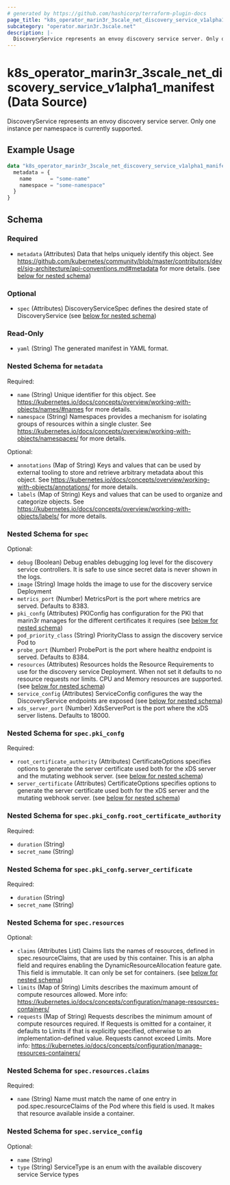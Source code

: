 ```yaml
---
# generated by https://github.com/hashicorp/terraform-plugin-docs
page_title: "k8s_operator_marin3r_3scale_net_discovery_service_v1alpha1_manifest Data Source - terraform-provider-k8s"
subcategory: "operator.marin3r.3scale.net"
description: |-
  DiscoveryService represents an envoy discovery service server. Only one instance per namespace is currently supported.
---
```


# k8s_operator_marin3r_3scale_net_discovery_service_v1alpha1_manifest (Data Source)

DiscoveryService represents an envoy discovery service server. Only one instance per namespace is currently supported.

## Example Usage

```terraform
data "k8s_operator_marin3r_3scale_net_discovery_service_v1alpha1_manifest" "example" {
  metadata = {
    name      = "some-name"
    namespace = "some-namespace"
  }
}
```

<!-- schema generated by tfplugindocs -->
## Schema

### Required

- `metadata` (Attributes) Data that helps uniquely identify this object. See https://github.com/kubernetes/community/blob/master/contributors/devel/sig-architecture/api-conventions.md#metadata for more details. (see [below for nested schema](#nestedatt--metadata))

### Optional

- `spec` (Attributes) DiscoveryServiceSpec defines the desired state of DiscoveryService (see [below for nested schema](#nestedatt--spec))

### Read-Only

- `yaml` (String) The generated manifest in YAML format.

<a id="nestedatt--metadata"></a>
### Nested Schema for `metadata`

Required:

- `name` (String) Unique identifier for this object. See https://kubernetes.io/docs/concepts/overview/working-with-objects/names/#names for more details.
- `namespace` (String) Namespaces provides a mechanism for isolating groups of resources within a single cluster. See https://kubernetes.io/docs/concepts/overview/working-with-objects/namespaces/ for more details.

Optional:

- `annotations` (Map of String) Keys and values that can be used by external tooling to store and retrieve arbitrary metadata about this object. See https://kubernetes.io/docs/concepts/overview/working-with-objects/annotations/ for more details.
- `labels` (Map of String) Keys and values that can be used to organize and categorize objects. See https://kubernetes.io/docs/concepts/overview/working-with-objects/labels/ for more details.


<a id="nestedatt--spec"></a>
### Nested Schema for `spec`

Optional:

- `debug` (Boolean) Debug enables debugging log level for the discovery service controllers. It is safe to use since secret data is never shown in the logs.
- `image` (String) Image holds the image to use for the discovery service Deployment
- `metrics_port` (Number) MetricsPort is the port where metrics are served. Defaults to 8383.
- `pki_confg` (Attributes) PKIConfig has configuration for the PKI that marin3r manages for the different certificates it requires (see [below for nested schema](#nestedatt--spec--pki_confg))
- `pod_priority_class` (String) PriorityClass to assign the discovery service Pod to
- `probe_port` (Number) ProbePort is the port where healthz endpoint is served. Defaults to 8384.
- `resources` (Attributes) Resources holds the Resource Requirements to use for the discovery service Deployment. When not set it defaults to no resource requests nor limits. CPU and Memory resources are supported. (see [below for nested schema](#nestedatt--spec--resources))
- `service_config` (Attributes) ServiceConfig configures the way the DiscoveryService endpoints are exposed (see [below for nested schema](#nestedatt--spec--service_config))
- `xds_server_port` (Number) XdsServerPort is the port where the xDS server listens. Defaults to 18000.

<a id="nestedatt--spec--pki_confg"></a>
### Nested Schema for `spec.pki_confg`

Required:

- `root_certificate_authority` (Attributes) CertificateOptions specifies options to generate the server certificate used both for the xDS server and the mutating webhook server. (see [below for nested schema](#nestedatt--spec--pki_confg--root_certificate_authority))
- `server_certificate` (Attributes) CertificateOptions specifies options to generate the server certificate used both for the xDS server and the mutating webhook server. (see [below for nested schema](#nestedatt--spec--pki_confg--server_certificate))

<a id="nestedatt--spec--pki_confg--root_certificate_authority"></a>
### Nested Schema for `spec.pki_confg.root_certificate_authority`

Required:

- `duration` (String)
- `secret_name` (String)


<a id="nestedatt--spec--pki_confg--server_certificate"></a>
### Nested Schema for `spec.pki_confg.server_certificate`

Required:

- `duration` (String)
- `secret_name` (String)



<a id="nestedatt--spec--resources"></a>
### Nested Schema for `spec.resources`

Optional:

- `claims` (Attributes List) Claims lists the names of resources, defined in spec.resourceClaims, that are used by this container.  This is an alpha field and requires enabling the DynamicResourceAllocation feature gate.  This field is immutable. It can only be set for containers. (see [below for nested schema](#nestedatt--spec--resources--claims))
- `limits` (Map of String) Limits describes the maximum amount of compute resources allowed. More info: https://kubernetes.io/docs/concepts/configuration/manage-resources-containers/
- `requests` (Map of String) Requests describes the minimum amount of compute resources required. If Requests is omitted for a container, it defaults to Limits if that is explicitly specified, otherwise to an implementation-defined value. Requests cannot exceed Limits. More info: https://kubernetes.io/docs/concepts/configuration/manage-resources-containers/

<a id="nestedatt--spec--resources--claims"></a>
### Nested Schema for `spec.resources.claims`

Required:

- `name` (String) Name must match the name of one entry in pod.spec.resourceClaims of the Pod where this field is used. It makes that resource available inside a container.



<a id="nestedatt--spec--service_config"></a>
### Nested Schema for `spec.service_config`

Optional:

- `name` (String)
- `type` (String) ServiceType is an enum with the available discovery service Service types
